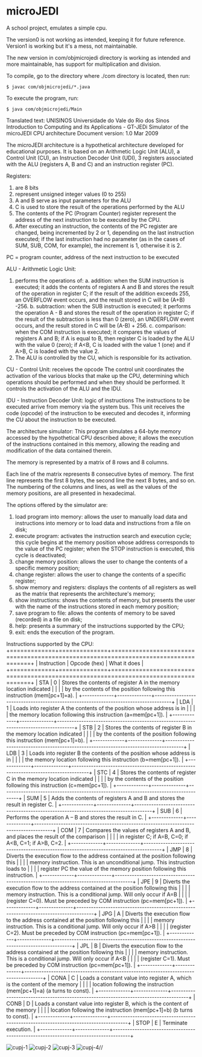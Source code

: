 
# microJEDI
A school project, emulates a simple cpu.

The version0 is not working as intended, keeping it for future reference.
Version1 is working but it's a mess, not maintainable.

The new version in com/objmicrojedi directory is working as intended and more maintainable, has support for multiplication and division.

To compile, go to the directory where ./com directory is located, then run:
```
$ javac com/objmicrojedi/*.java
```

To execute the program, run:
```
$ java com/objmicrojedi/Main
```

Translated text:
UNISINOS
Universidade do Vale do Rio dos Sinos
Introduction to Computing and its Applications - GT-JEDi
Simulator of the microJEDI CPU architecture
Document version: 1.0 Mar 2009

The microJEDI architecture is a hypothetical architecture developed for educational purposes.
It is based on an Arithmetic Logic Unit (ALU), a Control Unit (CU), an Instruction Decoder Unit (UDI),
3 registers associated with the ALU (registers A, B and C) and an instruction register (PC).

Registers:
1. are 8 bits
2. represent unsigned integer values ​​(0 to 255)
3. A and B serve as input parameters for the ALU
4. C is used to store the result of the operations performed by the ALU
5. The contents of the PC (Program Counter) register represent the address of the next instruction
to be executed by the CPU.
6. After executing an instruction, the contents of the PC register are changed, being incremented
by 2 or 1, depending on the last instruction executed; if the last instruction had no parameter
(as in the cases of SUM, SUB, COM, for example), the increment is 1, otherwise it is 2.

PC = program counter, address of the next instruction to be executed

ALU - Arithmetic Logic Unit:
1. performs the operations of:
    a. addition: when the SUM instruction is executed; it adds the contents of registers A and B
    and stores the result of the operation in register C; if the result of the addition exceeds
    255, an OVERFLOW event occurs, and the result stored in C will be (A+B) -256.
    b. subtraction: when the SUB instruction is executed; it performs the operation A - B and stores
    the result of the operation in register C; if the result of the subtraction is less than
    0 (zero), an UNDERFLOW event occurs, and the result stored in C will be (A-B) + 256.
    c. comparison: when the COM instruction is executed; it compares the values ​​of registers A and B;
    if A is equal to B, then register C is loaded by the ALU with the value 0 (zero);
    if A<B, C is loaded with the value 1 (one) and if A>B, C is loaded with the value 2.
2. The ALU is controlled by the CU, which is responsible for its activation.

CU - Control Unit:
receives the opcode
The control unit coordinates the activation of the various blocks that make up the CPU,
determining which operations should be performed and when they should be performed.
It controls the activation of the ALU and the IDU.

IDU - Instruction Decoder Unit:
logic of instructions
The instructions to be executed arrive from memory via the system bus.
This unit receives the code (opcode) of the instruction to be executed and decodes it,
informing the CU about the instruction to be executed.

The architecture simulator:
This program simulates a 64-byte memory accessed by the hypothetical CPU described above;
it allows the execution of the instructions contained in this memory,
allowing the reading and modification of the data contained therein.

The memory is represented by a matrix of 8 rows and 8 columns.

Each line of the matrix represents 8 consecutive bytes of memory. The first line represents the
first 8 bytes, the second line the next 8 bytes, and so on.
The numbering of the columns and lines, as well as the values ​​of the memory positions, are all
presented in hexadecimal.

The options offered by the simulator are:
1. load program into memory: allows the user to manually load data and instructions into memory
    or to load data and instructions from a file on disk;
2. execute program: activates the instruction search and execution cycle; this cycle begins at
    the memory position whose address corresponds to the value of the PC register;
    when the STOP instruction is executed, this cycle is deactivated;
3. change memory position: allows the user to change the contents of a specific memory position;
4. change register: allows the user to change the contents of a specific register;
5. show memory and registers: displays the contents of all registers as well as the matrix that
    represents the architecture's memory;
6. show instructions: shows the contents of memory, but presents the user with the name of the
    instructions stored in each memory position;
7. save program to file: allows the contents of memory to be saved (recorded) in a file on disk;
8. help: presents a summary of the instructions supported by the CPU;
9. exit: ends the execution of the program.

Instructions supported by the CPU:
+=============+==============+=====================================================================================+
| Instruction | Opcode (hex) |                                    What it does                                     |
+=============+==============+=====================================================================================+
| STA         | 0            | Stores the contents of register A in the memory location indicated                  |
|             |              | by the contents of the position following this instruction (mem[pc+1]=a).           |
+-------------+--------------+-------------------------------------------------------------------------------------+
| LDA         | 1            | Loads into register A the contents of the position whose address is in              |
|             |              | the memory location following this instruction (a=mem[pc+1]).                       |
+-------------+--------------+-------------------------------------------------------------------------------------+
| STB         | 2            | Stores the contents of register B in the memory location indicated                  |
|             |              | by the contents of the position following this instruction (mem[pc+1]=b).           |
+-------------+--------------+-------------------------------------------------------------------------------------+
| LDB         | 3            | Loads into register B the contents of the position whose address is in              |
|             |              | the memory location following this instruction (b=mem[pc+1]).                       |
+-------------+--------------+-------------------------------------------------------------------------------------+
| STC         | 4            | Stores the contents of register C in the memory location indicated                  |
|             |              | by the contents of the position following this instruction (c=mem[pc+1]).           |
+-------------+--------------+-------------------------------------------------------------------------------------+
| SUM         | 5            | Adds the contents of registers A and B and stores the result in register C.         |
+-------------+--------------+-------------------------------------------------------------------------------------+
| SUB         | 6            | Performs the operation A – B and stores the result in C.                            |
+-------------+--------------+-------------------------------------------------------------------------------------+
| COM         | 7            | Compares the values ​​of registers A and B, and places the result of the comparison   |
|             |              | in register C; if A=B, C=0; if A<B, C=1; if A>B, C=2.                               |
+-------------+--------------+-------------------------------------------------------------------------------------+
| JMP         | 8            | Diverts the execution flow to the address contained at the position following this  |
|             |              | memory instruction. This is an unconditional jump. This instruction loads to        |
|             |              | register PC the value of the memory position following this instruction.            |
+-------------+--------------+-------------------------------------------------------------------------------------+
| JPE         | 9            | Diverts the execution flow to the address contained at the position following this  |
|             |              | memory instruction. This is a conditional jump. Will only occur if A=B              |
|             |              | (register C=0). Must be preceded by COM instruction (pc=mem[pc+1]).                 |
+-------------+--------------+-------------------------------------------------------------------------------------+
| JPG         | A            | Diverts the execution flow to the address contained at the position following this  |
|             |              | memory instruction. This is a conditional jump. Will only occur if A>B              |
|             |              | (register C=2). Must be preceded by COM instruction (pc=mem[pc+1]).                 |
+-------------+--------------+-------------------------------------------------------------------------------------+
| JPL         | B            | Diverts the execution flow to the address contained at the position following this  |
|             |              | memory instruction. This is a conditional jump. Will only occur if A<B              |
|             |              | (register C=1). Must be preceded by COM instruction (pc=mem[pc+1]).                 |
+-------------+--------------+-------------------------------------------------------------------------------------+
| CONA        | C            | Loads a constant value into register A, which is the content of the memory          |
|             |              | location following the instruction (mem[pc+1]=a) (a turns to const).                |
+-------------+--------------+-------------------------------------------------------------------------------------+
| CONB        | D            | Loads a constant value into register B, which is the content of the memory          |
|             |              | location following the instruction (mem[pc+1]=b) (b turns to const).                |
+-------------+--------------+-------------------------------------------------------------------------------------+
| STOP        | E            | Terminate execution.                                                                |
+-------------+--------------+-------------------------------------------------------------------------------------+

![cupj-1](https://user-images.githubusercontent.com/49696706/120048850-ad90c600-bfee-11eb-9cec-6678d16fcf50.png)
![cupj-2](https://user-images.githubusercontent.com/49696706/120048871-c4371d00-bfee-11eb-9ccb-94efcfb282bc.png)
![cupj-3](https://user-images.githubusercontent.com/49696706/120048888-c8633a80-bfee-11eb-8b82-5dcc107c4c01.png)
![cupj-4](https://user-images.githubusercontent.com/49696706/120048890-c9946780-bfee-11eb-8afb-2254afbe0abe.png)//

